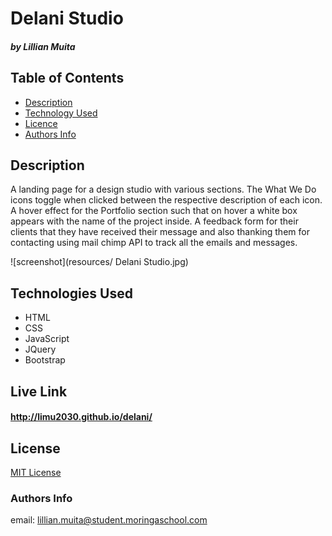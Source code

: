 # Delani Studio

##### by Lillian Muita

## Table of Contents

- [Description](#Description)
- [Technology Used](#technologies-used)
- [Licence](#licence)
- [Authors Info](#author-Info)

## Description

<p>A landing page for a design studio with various sections. The What We Do icons toggle when clicked between the respective description of each icon. A hover effect for the Portfolio section such that on hover a white box appears with the name of the project inside. A feedback form for their clients that they have received their message and also thanking them for contacting using mail chimp API to track all the emails and messages.  </p>

![screenshot](resources/ Delani Studio.jpg)

## Technologies Used

- HTML
- CSS
- JavaScript
- JQuery
- Bootstrap

## Live Link

#### http://limu2030.github.io/delani/

## License

[MIT License](LICENSE)

### Authors Info

email: lillian.muita@student.moringaschool.com
